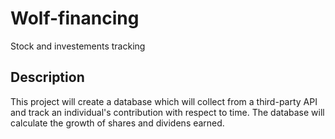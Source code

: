 # Wolf-financing
Stock and investements tracking

## Description 
This project will create a database which will collect from a third-party API and track an individual's contribution with respect to time. The database will calculate the growth of shares and dividens earned.
